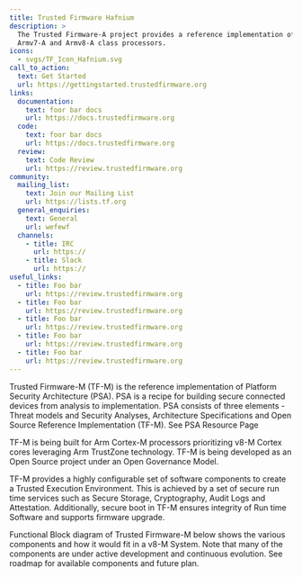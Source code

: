 ```yaml
---
title: Trusted Firmware Hafnium
description: >
  The Trusted Firmware-A project provides a reference implementation of secure world software for
  Armv7-A and Armv8-A class processors.
icons:
  - svgs/TF_Icon_Hafnium.svg
call_to_action:
  text: Get Started
  url: https://gettingstarted.trustedfirmware.org
links:
  documentation:
    text: foor bar docs
    url: https://docs.trustedfirmware.org
  code:
    text: foor bar docs
    url: https://docs.trustedfirmware.org
  review:
    text: Code Review
    url: https://review.trustedfirmware.org
community:
  mailing_list:
    text: Join our Mailing List
    url: https://lists.tf.org
  general_enquiries:
    text: General
    url: wefewf
  channels:
    - title: IRC
      url: https://
    - title: Slack
      url: https://
useful_links:
  - title: Foo bar
    url: https://review.trustedfirmware.org
  - title: Foo bar
    url: https://review.trustedfirmware.org
  - title: Foo bar
    url: https://review.trustedfirmware.org
  - title: Foo bar
    url: https://review.trustedfirmware.org
  - title: Foo bar
    url: https://review.trustedfirmware.org
---
```


Trusted Firmware-M (TF-M) is the reference implementation of Platform Security Architecture (PSA). PSA is a recipe for building secure connected devices from analysis to implementation. PSA consists of three elements - Threat models and Security Analyses, Architecture Specifications and Open Source Reference Implementation (TF-M). See PSA Resource Page

TF-M is being built for Arm Cortex-M processors prioritizing v8-M Cortex cores leveraging Arm TrustZone technology. TF-M is being developed as an Open Source project under an Open Governance Model.

TF-M provides a highly configurable set of software components to create a Trusted Execution Environment. This is achieved by a set of secure run time services such as Secure Storage, Cryptography, Audit Logs and Attestation. Additionally, secure boot in TF-M ensures integrity of Run time Software and supports firmware upgrade.

Functional Block diagram of Trusted Firmware-M below shows the various components and how it would fit in a v8-M System. Note that many of the components are under active development and continuous evolution. See roadmap for available components and future plan.
